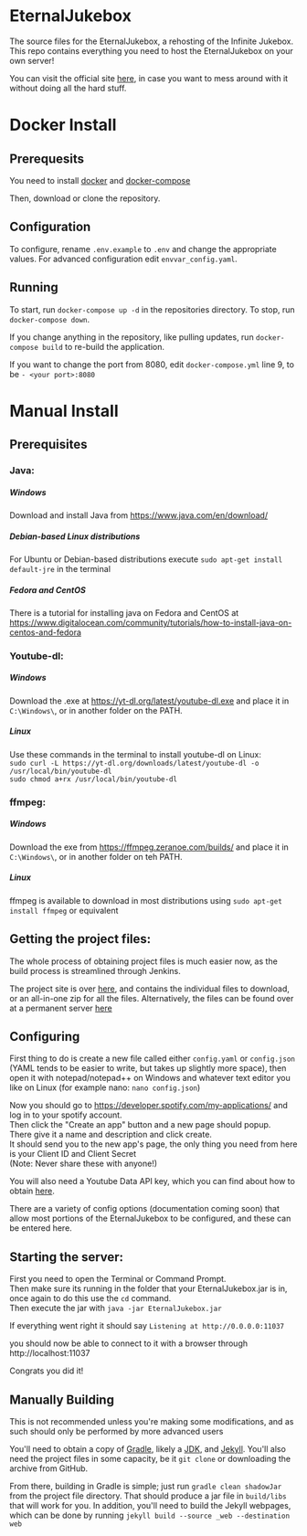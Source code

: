 # EternalJukebox

The source files for the EternalJukebox, a rehosting of the Infinite Jukebox.  
This repo contains everything you need to host the EternalJukebox on your own server!  

You can visit the official site [here](https://eternalbox.dev/), in case you want to mess around with it without doing all the hard stuff.  

# Docker Install

## Prerequesits

You need to install [docker](https://docs.docker.com/engine/install/) and [docker-compose](https://docs.docker.com/compose/install/)

Then, download or clone the repository.

## Configuration

To configure, rename `.env.example` to `.env` and change the appropriate values. For advanced configuration edit `envvar_config.yaml`.

## Running

To start, run `docker-compose up -d` in the repositories directory. To stop, run `docker-compose down`.

If you change anything in the repository, like pulling updates, run `docker-compose build` to re-build the application.

If you want to change the port from 8080, edit `docker-compose.yml` line 9, to be `- <your port>:8080`

# Manual Install

## Prerequisites

### Java:
##### Windows
Download and install Java from https://www.java.com/en/download/  
##### Debian-based Linux distributions
For Ubuntu or Debian-based distributions execute `sudo apt-get install default-jre` in the terminal   
##### Fedora and CentOS
There is a tutorial for installing java on Fedora and CentOS at https://www.digitalocean.com/community/tutorials/how-to-install-java-on-centos-and-fedora   

### Youtube-dl:
##### Windows
Download the .exe at https://yt-dl.org/latest/youtube-dl.exe and place it in `C:\Windows\`, or in another folder on the PATH.
##### Linux
Use these commands in the terminal to install youtube-dl on Linux:  
`sudo curl -L https://yt-dl.org/downloads/latest/youtube-dl -o /usr/local/bin/youtube-dl`   
`sudo chmod a+rx /usr/local/bin/youtube-dl`

### ffmpeg:
##### Windows
Download the exe from https://ffmpeg.zeranoe.com/builds/ and place it in `C:\Windows\`, or in another folder on teh PATH.
##### Linux
ffmpeg is available to download in most distributions using `sudo apt-get install ffmpeg` or equivalent

## Getting the project files:
The whole process of obtaining project files is much easier now, as the build process is streamlined through Jenkins.

The project site is over [here](https://jenkins.abimon.org/job/EternalJukebox/), and contains the individual files to download, or an all-in-one zip for all the files. Alternatively, the files can be found over at a permanent server [here](https://abimon.org/eternal_jukebox)

## Configuring
First thing to do is create a new file called either `config.yaml` or `config.json` (YAML tends to be easier to write, but takes up slightly more space), then open it with notepad/notepad++ on Windows and whatever text editor you like on Linux (for example nano: `nano config.json`)

Now you should go to https://developer.spotify.com/my-applications/ and log in to your spotify account.  
Then click the "Create an app" button and a new page should popup.   
There give it a name and description and click create.   
It should send you to the new app's page, the only thing you need from here is your Client ID and Client Secret  
(Note: Never share these with anyone!)  

You will also need a Youtube Data API key, which you can find about how to obtain [here](https://developers.google.com/youtube/v3/getting-started).

There are a variety of config options (documentation coming soon) that allow most portions of the EternalJukebox to be configured, and these can be entered here.

## Starting the server:

First you need to open the Terminal or Command Prompt.  
Then make sure its running in the folder that your EternalJukebox.jar is in, once again to do this use the `cd` command.  
Then execute the jar with `java -jar EternalJukebox.jar`

If everything went right it should say `Listening at http://0.0.0.0:11037`  

you should now be able to connect to it with a browser through http://localhost:11037  

Congrats you did it!  

## Manually Building
This is not recommended unless you're making some modifications, and as such should only be performed by more advanced users

You'll need to obtain a copy of [Gradle](https://gradle.org/install/), likely a [JDK](http://www.oracle.com/technetwork/java/javase/downloads/jdk8-downloads-2133151.html), and [Jekyll](https://jekyllrb.com/). You'll also need the project files in some capacity, be it `git clone` or downloading the archive from GitHub.

From there, building in Gradle is simple; just run `gradle clean shadowJar` from the project file directory. That should produce a jar file in `build/libs` that will work for you. In addition, you'll need to build the Jekyll webpages, which can be done by running `jekyll build --source _web --destination web`
